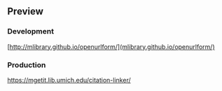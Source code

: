 ## Preview

### Development
[http://mlibrary.github.io/openurlform/](mlibrary.github.io/openurlform/)

### Production
https://mgetit.lib.umich.edu/citation-linker/
